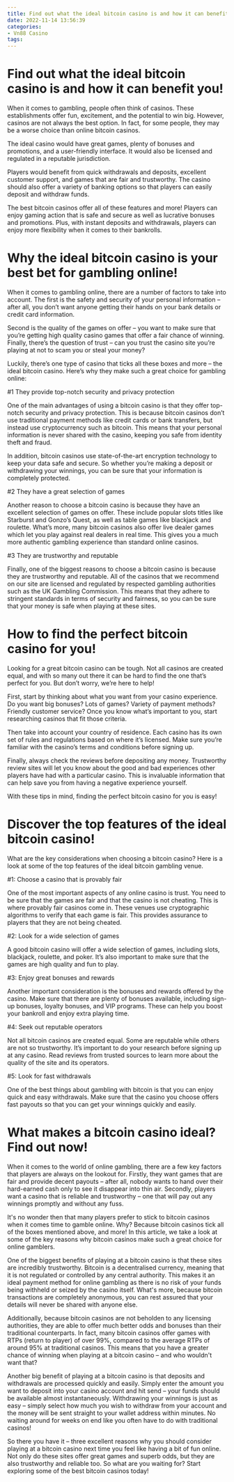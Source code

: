 ```yaml
---
title: Find out what the ideal bitcoin casino is and how it can benefit you!
date: 2022-11-14 13:56:39
categories:
- Vn88 Casino
tags:
---
```



#  Find out what the ideal bitcoin casino is and how it can benefit you!

When it comes to gambling, people often think of casinos. These establishments offer fun, excitement, and the potential to win big. However, casinos are not always the best option. In fact, for some people, they may be a worse choice than online bitcoin casinos.

The ideal casino would have great games, plenty of bonuses and promotions, and a user-friendly interface. It would also be licensed and regulated in a reputable jurisdiction.

Players would benefit from quick withdrawals and deposits, excellent customer support, and games that are fair and trustworthy. The casino should also offer a variety of banking options so that players can easily deposit and withdraw funds.

The best bitcoin casinos offer all of these features and more! Players can enjoy gaming action that is safe and secure as well as lucrative bonuses and promotions. Plus, with instant deposits and withdrawals, players can enjoy more flexibility when it comes to their bankrolls.

#  Why the ideal bitcoin casino is your best bet for gambling online!

When it comes to gambling online, there are a number of factors to take into account. The first is the safety and security of your personal information – after all, you don’t want anyone getting their hands on your bank details or credit card information.

 Second is the quality of the games on offer – you want to make sure that you’re getting high quality casino games that offer a fair chance of winning. Finally, there’s the question of trust – can you trust the casino site you’re playing at not to scam you or steal your money?

Luckily, there’s one type of casino that ticks all these boxes and more – the ideal bitcoin casino. Here’s why they make such a great choice for gambling online:

#1 They provide top-notch security and privacy protection

One of the main advantages of using a bitcoin casino is that they offer top-notch security and privacy protection. This is because bitcoin casinos don’t use traditional payment methods like credit cards or bank transfers, but instead use cryptocurrency such as bitcoin. This means that your personal information is never shared with the casino, keeping you safe from identity theft and fraud.

In addition, bitcoin casinos use state-of-the-art encryption technology to keep your data safe and secure. So whether you’re making a deposit or withdrawing your winnings, you can be sure that your information is completely protected.

#2 They have a great selection of games

Another reason to choose a bitcoin casino is because they have an excellent selection of games on offer. These include popular slots titles like Starburst and Gonzo’s Quest, as well as table games like blackjack and roulette. What’s more, many bitcoin casinos also offer live dealer games which let you play against real dealers in real time. This gives you a much more authentic gambling experience than standard online casinos.

#3 They are trustworthy and reputable

Finally, one of the biggest reasons to choose a bitcoin casino is because they are trustworthy and reputable. All of the casinos that we recommend on our site are licensed and regulated by respected gambling authorities such as the UK Gambling Commission. This means that they adhere to stringent standards in terms of security and fairness, so you can be sure that your money is safe when playing at these sites.

#  How to find the perfect bitcoin casino for you!

Looking for a great bitcoin casino can be tough. Not all casinos are created equal, and with so many out there it can be hard to find the one that’s perfect for you. But don’t worry, we’re here to help!

First, start by thinking about what you want from your casino experience. Do you want big bonuses? Lots of games? Variety of payment methods? Friendly customer service? Once you know what’s important to you, start researching casinos that fit those criteria.

Then take into account your country of residence. Each casino has its own set of rules and regulations based on where it’s licensed. Make sure you’re familiar with the casino’s terms and conditions before signing up.

Finally, always check the reviews before depositing any money. Trustworthy review sites will let you know about the good and bad experiences other players have had with a particular casino. This is invaluable information that can help save you from having a negative experience yourself.

With these tips in mind, finding the perfect bitcoin casino for you is easy!

#  Discover the top features of the ideal bitcoin casino!

What are the key considerations when choosing a bitcoin casino? Here is a look at some of the top features of the ideal bitcoin gambling venue.

#1: Choose a casino that is provably fair

One of the most important aspects of any online casino is trust. You need to be sure that the games are fair and that the casino is not cheating. This is where provably fair casinos come in. These venues use cryptographic algorithms to verify that each game is fair. This provides assurance to players that they are not being cheated.

#2: Look for a wide selection of games

A good bitcoin casino will offer a wide selection of games, including slots, blackjack, roulette, and poker. It’s also important to make sure that the games are high quality and fun to play.

#3: Enjoy great bonuses and rewards

Another important consideration is the bonuses and rewards offered by the casino. Make sure that there are plenty of bonuses available, including sign-up bonuses, loyalty bonuses, and VIP programs. These can help you boost your bankroll and enjoy extra playing time.

#4: Seek out reputable operators

Not all bitcoin casinos are created equal. Some are reputable while others are not so trustworthy. It’s important to do your research before signing up at any casino. Read reviews from trusted sources to learn more about the quality of the site and its operators.

#5: Look for fast withdrawals

One of the best things about gambling with bitcoin is that you can enjoy quick and easy withdrawals. Make sure that the casino you choose offers fast payouts so that you can get your winnings quickly and easily.

#  What makes a bitcoin casino ideal? Find out now!

When it comes to the world of online gambling, there are a few key factors that players are always on the lookout for. Firstly, they want games that are fair and provide decent payouts – after all, nobody wants to hand over their hard-earned cash only to see it disappear into thin air. Secondly, players want a casino that is reliable and trustworthy – one that will pay out any winnings promptly and without any fuss.

It's no wonder then that many players prefer to stick to bitcoin casinos when it comes time to gamble online. Why? Because bitcoin casinos tick all of the boxes mentioned above, and more! In this article, we take a look at some of the key reasons why bitcoin casinos make such a great choice for online gamblers.

One of the biggest benefits of playing at a bitcoin casino is that these sites are incredibly trustworthy. Bitcoin is a decentralised currency, meaning that it is not regulated or controlled by any central authority. This makes it an ideal payment method for online gambling as there is no risk of your funds being withheld or seized by the casino itself. What's more, because bitcoin transactions are completely anonymous, you can rest assured that your details will never be shared with anyone else.

Additionally, because bitcoin casinos are not beholden to any licensing authorities, they are able to offer much better odds and bonuses than their traditional counterparts. In fact, many bitcoin casinos offer games with RTPs (return to player) of over 99%, compared to the average RTPs of around 95% at traditional casinos. This means that you have a greater chance of winning when playing at a bitcoin casino – and who wouldn't want that?

Another big benefit of playing at a bitcoin casino is that deposits and withdrawals are processed quickly and easily. Simply enter the amount you want to deposit into your casino account and hit send – your funds should be available almost instantaneously. Withdrawing your winnings is just as easy – simply select how much you wish to withdraw from your account and the money will be sent straight to your wallet address within minutes. No waiting around for weeks on end like you often have to do with traditional casinos!

So there you have it – three excellent reasons why you should consider playing at a bitcoin casino next time you feel like having a bit of fun online. Not only do these sites offer great games and superb odds, but they are also trustworthy and reliable too. So what are you waiting for? Start exploring some of the best bitcoin casinos today!
